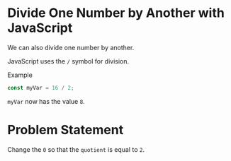 # Divide One Number by Another with JavaScript
We can also divide one number by another.

JavaScript uses the ```/``` symbol for division.

Example
```javascript
const myVar = 16 / 2;
```
```myVar``` now has the value ```8```.

# Problem Statement
Change the ```0``` so that the ```quotient``` is equal to ```2```.

